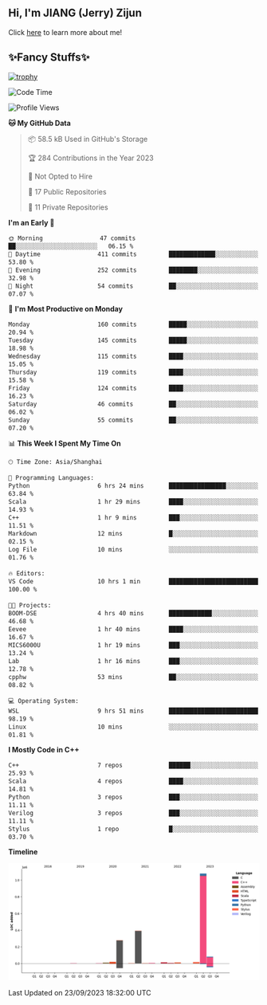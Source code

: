 ## Hi, I'm JIANG (Jerry) Zijun

Click [here](https://jzjerry.github.io/about/) to learn more about me!

## ✨Fancy Stuffs✨
[![trophy](https://github-profile-trophy.vercel.app/?username=jzjerry&theme=onedark)](https://github.com/ryo-ma/github-profile-trophy)
<!--START_SECTION:waka-->
![Code Time](http://img.shields.io/badge/Code%20Time-29%20hrs%2020%20mins-blue)

![Profile Views](http://img.shields.io/badge/Profile%20Views-8-blue)

**🐱 My GitHub Data** 

> 📦 58.5 kB Used in GitHub's Storage 
 > 
> 🏆 284 Contributions in the Year 2023
 > 
> 🚫 Not Opted to Hire
 > 
> 📜 17 Public Repositories 
 > 
> 🔑 11 Private Repositories 
 > 
**I'm an Early 🐤** 

```text
🌞 Morning                47 commits          ██░░░░░░░░░░░░░░░░░░░░░░░   06.15 % 
🌆 Daytime                411 commits         █████████████░░░░░░░░░░░░   53.80 % 
🌃 Evening                252 commits         ████████░░░░░░░░░░░░░░░░░   32.98 % 
🌙 Night                  54 commits          ██░░░░░░░░░░░░░░░░░░░░░░░   07.07 % 
```
📅 **I'm Most Productive on Monday** 

```text
Monday                   160 commits         █████░░░░░░░░░░░░░░░░░░░░   20.94 % 
Tuesday                  145 commits         █████░░░░░░░░░░░░░░░░░░░░   18.98 % 
Wednesday                115 commits         ████░░░░░░░░░░░░░░░░░░░░░   15.05 % 
Thursday                 119 commits         ████░░░░░░░░░░░░░░░░░░░░░   15.58 % 
Friday                   124 commits         ████░░░░░░░░░░░░░░░░░░░░░   16.23 % 
Saturday                 46 commits          ██░░░░░░░░░░░░░░░░░░░░░░░   06.02 % 
Sunday                   55 commits          ██░░░░░░░░░░░░░░░░░░░░░░░   07.20 % 
```


📊 **This Week I Spent My Time On** 

```text
🕑︎ Time Zone: Asia/Shanghai

💬 Programming Languages: 
Python                   6 hrs 24 mins       ████████████████░░░░░░░░░   63.84 % 
Scala                    1 hr 29 mins        ████░░░░░░░░░░░░░░░░░░░░░   14.93 % 
C++                      1 hr 9 mins         ███░░░░░░░░░░░░░░░░░░░░░░   11.51 % 
Markdown                 12 mins             █░░░░░░░░░░░░░░░░░░░░░░░░   02.15 % 
Log File                 10 mins             ░░░░░░░░░░░░░░░░░░░░░░░░░   01.76 % 

🔥 Editors: 
VS Code                  10 hrs 1 min        █████████████████████████   100.00 % 

🐱‍💻 Projects: 
BOOM-DSE                 4 hrs 40 mins       ████████████░░░░░░░░░░░░░   46.68 % 
Eevee                    1 hr 40 mins        ████░░░░░░░░░░░░░░░░░░░░░   16.67 % 
MICS6000U                1 hr 19 mins        ███░░░░░░░░░░░░░░░░░░░░░░   13.24 % 
Lab                      1 hr 16 mins        ███░░░░░░░░░░░░░░░░░░░░░░   12.78 % 
cpphw                    53 mins             ██░░░░░░░░░░░░░░░░░░░░░░░   08.82 % 

💻 Operating System: 
WSL                      9 hrs 51 mins       █████████████████████████   98.19 % 
Linux                    10 mins             ░░░░░░░░░░░░░░░░░░░░░░░░░   01.81 % 
```

**I Mostly Code in C++** 

```text
C++                      7 repos             ██████░░░░░░░░░░░░░░░░░░░   25.93 % 
Scala                    4 repos             ████░░░░░░░░░░░░░░░░░░░░░   14.81 % 
Python                   3 repos             ███░░░░░░░░░░░░░░░░░░░░░░   11.11 % 
Verilog                  3 repos             ███░░░░░░░░░░░░░░░░░░░░░░   11.11 % 
Stylus                   1 repo              █░░░░░░░░░░░░░░░░░░░░░░░░   03.70 % 
```



**Timeline**

![Lines of Code chart](https://raw.githubusercontent.com/Jzjerry/Jzjerry/main/assets/bar_graph.png)


 Last Updated on 23/09/2023 18:32:00 UTC
<!--END_SECTION:waka-->
